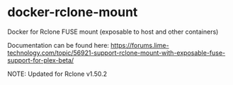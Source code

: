 # docker-rclone-mount
Docker for Rclone FUSE mount (exposable to host and other containers)

Documentation can be found here: https://forums.lime-technology.com/topic/56921-support-rclone-mount-with-exposable-fuse-support-for-plex-beta/

NOTE: Updated for Rclone v1.50.2
